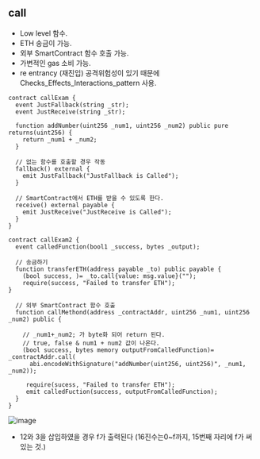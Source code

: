 ## call
- Low level 함수.
- ETH 송금이 가능.
- 외부 SmartContract 함수 호출 가능.
- 가변적인 gas 소비 가능.
- re entrancy (재진입) 공격위험성이 있기 때문에 Checks_Effects_Interactions_pattern 사용.

```solidity
contract callExam {
  event JustFallback(string _str);
  event JustReceive(string _str);
  
  function addNumber(uint256 _num1, uint256 _num2) public pure returns(uint256) {
    return _num1 + _num2;
  }

  // 없는 함수를 호출할 경우 작동
  fallback() external {
    emit JustFallback("JustFallback is Called");
  }

  // SmartContract에서 ETH를 받을 수 있도록 한다.
  receive() external payable {
    emit JustReceive("JustReceive is Called");
  }
}

contract callExam2 {
  event calledFunction(bool1 _success, bytes _output);
  
  // 송금하기
  function transferETH(address payable _to) public payable {
    (bool success, )= _to.call{value: msg.value}("");
    require(success, "Failed to transfer ETH");
}

  // 외부 SmartContract 함수 호출
  function callMethond(address _contractAddr, uint256 _num1, uint256 _num2) public {
    
    // _num1+_num2; 가 byte화 되어 return 된다.
    // true, false & num1 + num2 값이 나온다.
    (bool success, bytes memory outputFromCalledFunction)= _contractAddr.call(
      abi.encodeWithSignature("addNumber(uint256, uint256)", _num1, _num2));
     
     require(sucess, "Failed to transfer ETH");
     emit calledFuction(success, outputFromCalledFunction);
  }
}
```
![image](https://user-images.githubusercontent.com/79950504/183799923-60aa056b-0c87-4103-b9b2-d3adcd449a86.png)
- 12와 3을 삽입하였을 경우 f가 출력된다 (16진수는0~f까지, 15번째 자리에 f가 써있는 것.) 
